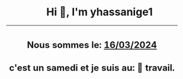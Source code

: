 <h1 align='center'>Hi 👋, I'm yhassanige1</h1>
<div align='center'>

|<h2 align='center'>Nous sommes le: <u>16/03/2024</u></h2><h2 align='center'>c'est un samedi et je suis au: 🏢 travail.</h2>|
|---
</div>
